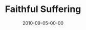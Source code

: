 ---
layout: message
category: message
series: "The Faithful"
title: "Faithful Suffering"
date: 2010-09-05-00-00
message_id: 636
program: "http://s3.amazonaws.com/crossroads-media/documents/09_04-05_10Program.pdf"
description: "Chuck Mingo talks about how the faithful deal with suffering."
video: "http://s3.amazonaws.com/crossroads-media/message/video/TheFaithful04.mp4"
video-duration: "33:24"
video-image: "http://s3.amazonaws.com/crossroads-media/images/TheFaithful04_still.jpg"
audio: "http://s3.amazonaws.com/crossroads-media/message/audio/TheFaithful04.mp3"
audio-duration: "33:20"
explicit: false
---